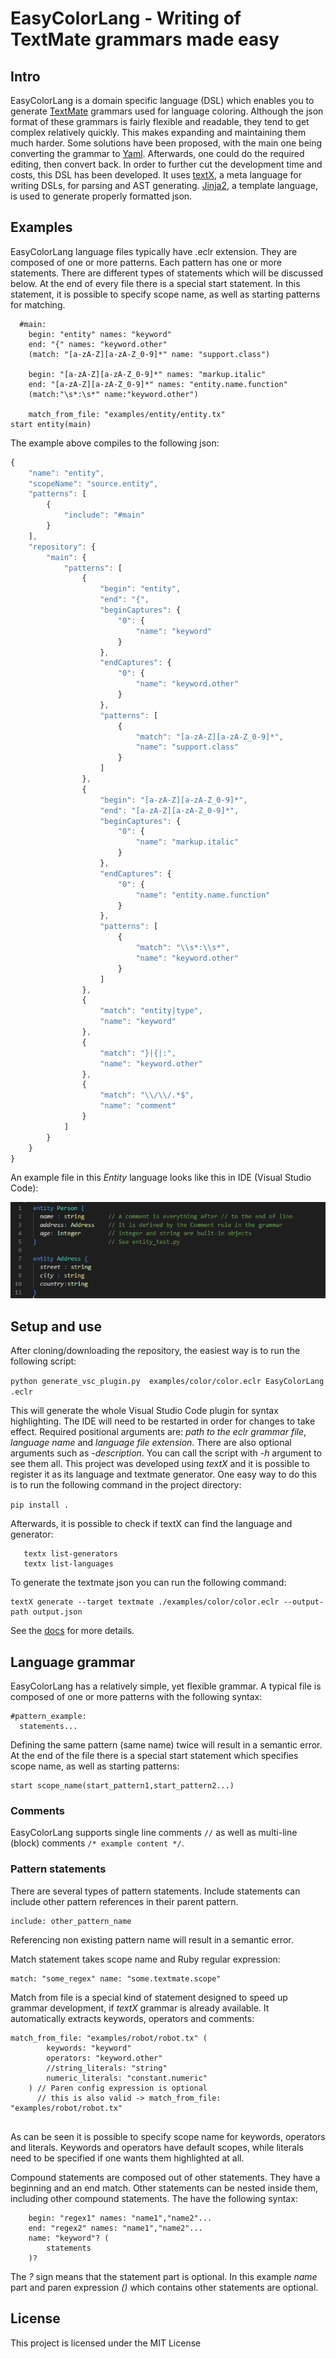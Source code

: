 # EasyColorLang - Writing of TextMate grammars made easy

## Intro

EasyColorLang is a domain specific language (DSL) which enables you to generate [TextMate](https://macromates.com/manual/en/language_grammars) grammars used for
language coloring. Although the json format of these grammars is fairly flexible and readable, they tend to get complex relatively quickly.
This makes expanding and maintaining them much harder. Some solutions have been proposed, with the main one being converting the grammar to [Yaml](https://yaml.org/).
Afterwards, one could do the required editing, then convert back. In order to further cut the development time and costs, this DSL has been developed.
It uses [textX](https://github.com/textX/textX), a meta language for writing DSLs, for parsing and AST generating. [Jinja2](https://jinja.palletsprojects.com/en/2.11.x/), a template language,
is used to generate properly formatted json.

## Examples

EasyColorLang language files typically have .eclr extension. They are composed of one or more patterns. Each pattern has one or more statements.
There are different types of statements which will be discussed below. At the end of every file there is a special start statement. In this statement, it
is possible to specify scope name, as well as starting patterns for matching.

```
  #main:
    begin: "entity" names: "keyword"
    end: "{" names: "keyword.other"
    (match: "[a-zA-Z][a-zA-Z_0-9]*" name: "support.class")

    begin: "[a-zA-Z][a-zA-Z_0-9]*" names: "markup.italic"
    end: "[a-zA-Z][a-zA-Z_0-9]*" names: "entity.name.function"
    (match:"\s*:\s*" name:"keyword.other")

    match_from_file: "examples/entity/entity.tx"
start entity(main)
```

The example above compiles to the following json:

```javascript
{
    "name": "entity",
    "scopeName": "source.entity",
    "patterns": [
        {
            "include": "#main"
        }
    ],
    "repository": {
        "main": {
            "patterns": [
                {
                    "begin": "entity",
                    "end": "{",
                    "beginCaptures": {
                        "0": {
                            "name": "keyword"
                        }
                    },
                    "endCaptures": {
                        "0": {
                            "name": "keyword.other"
                        }
                    },
                    "patterns": [
                        {
                            "match": "[a-zA-Z][a-zA-Z_0-9]*",
                            "name": "support.class"
                        }
                    ]
                },
                {
                    "begin": "[a-zA-Z][a-zA-Z_0-9]*",
                    "end": "[a-zA-Z][a-zA-Z_0-9]*",
                    "beginCaptures": {
                        "0": {
                            "name": "markup.italic"
                        }
                    },
                    "endCaptures": {
                        "0": {
                            "name": "entity.name.function"
                        }
                    },
                    "patterns": [
                        {
                            "match": "\\s*:\\s*",
                            "name": "keyword.other"
                        }
                    ]
                },
                {
                    "match": "entity|type",
                    "name": "keyword"
                },
                {
                    "match": "}|{|:",
                    "name": "keyword.other"
                },
                {
                    "match": "\\/\\/.*$",
                    "name": "comment"
                }
            ]
        }
    }
}
```

An example file in this _Entity_ language looks like this in IDE (Visual Studio Code):

![Error](https://raw.githubusercontent.com/IgorMaj/SyntaxColoring/master/art/entity_example.PNG)

## Setup and use

After cloning/downloading the repository, the easiest way is to run the following script:

```python generate_vsc_plugin.py  examples/color/color.eclr EasyColorLang  .eclr```

This will generate the whole Visual Studio Code plugin for syntax highlighting. The IDE will need
to be restarted in order for changes to take effect. Required positional arguments are: *path to the eclr grammar file*,
*language name* and *language file extension*. There are also optional arguments such as *-description*. You can call the script with
 *-h* argument to see them all.
 This project was developed using *textX* and it is possible to register it as its language and textmate generator.
 One easy way to do this is to run the following command in the project directory:
 
 ```pip install .```

Afterwards, it is possible to check if textX can find the language and generator:

```
   textx list-generators
   textx list-languages
```
To generate the textmate json you can run the following command:

```
textX generate --target textmate ./examples/color/color.eclr --output-path output.json
```
See the [docs](https://textx.github.io/textX/stable/registration/) for more details. 

## Language grammar

EasyColorLang has a relatively simple, yet flexible grammar. A typical file is composed of one or more patterns with the following
syntax:

```
#pattern_example:
  statements...
```

Defining the same pattern (same name) twice will result in a semantic error.
At the end of the file there is a special start statement which specifies scope name, as well as starting patterns:

```
start scope_name(start_pattern1,start_pattern2...)
```

### Comments

EasyColorLang supports single line comments ``` // ``` as well as multi-line (block) comments ``` /* example content */ ```. 

### Pattern statements

There are several types of pattern statements. Include statements can include other pattern references in their parent pattern.
  
```
include: other_pattern_name
```

Referencing non existing pattern name will result in a semantic error.

Match statement takes scope name and Ruby regular expression:

```
match: "some_regex" name: "some.textmate.scope"
```

Match from file is a special kind of statement designed to speed up grammar development, if *textX* grammar
is already available. It automatically extracts keywords, operators and comments:

```
match_from_file: "examples/robot/robot.tx" (
        keywords: "keyword"
        operators: "keyword.other"
        //string_literals: "string"
        numeric_literals: "constant.numeric"
    ) // Paren config expression is optional 
      // this is also valid -> match_from_file: "examples/robot/robot.tx"
      
```

As can be seen it is possible to specify scope name for keywords, operators and literals. Keywords and operators have default scopes,
while literals need to be specified if one wants them highlighted at all. 

Compound statements are composed out of other statements. They have a beginning and an end match. Other statements can be nested inside them, including other compound statements. The have the following syntax: 

```
    begin: "regex1" names: "name1","name2"...
    end: "regex2" names: "name1","name2"...
    name: "keyword"? (
        statements
    )?
```
The *?* sign means that the statement part is optional. In this example *name* part and paren expression *()* which contains other statements are optional. 

## License

This project is licensed under the MIT License

